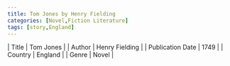 ```yaml
---
title: Tom Jones by Henry Fielding
categories: [Novel,Fiction Literature]
tags: [story,England]
---
```

        
| Title | Tom Jones  |
| Author |  Henry Fielding  |
| Publication Date | 1749   |
| Country | England |
| Genre | Novel  |
        